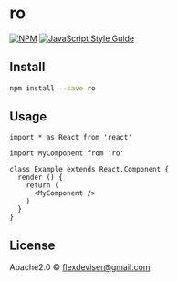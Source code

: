 # ro

> 

[![NPM](https://img.shields.io/npm/v/ro.svg)](https://www.npmjs.com/package/ro) [![JavaScript Style Guide](https://img.shields.io/badge/code_style-standard-brightgreen.svg)](https://standardjs.com)

## Install

```bash
npm install --save ro
```

## Usage

```tsx
import * as React from 'react'

import MyComponent from 'ro'

class Example extends React.Component {
  render () {
    return (
      <MyComponent />
    )
  }
}
```

## License

Apache2.0 © [flexdeviser@gmail.com](https://github.com/flexdeviser@gmail.com)
